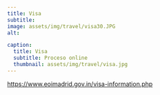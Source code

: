 ```yaml
---
title: Visa
subtitle: 
image: assets/img/travel/visa30.JPG
alt: 

caption:
  title: Visa
  subtitle: Proceso online
  thumbnail: assets/img/travel/visa.jpg
---
```



<a href="https://www.eoimadrid.gov.in/visa-information.php" target="_blank">https://www.eoimadrid.gov.in/visa-information.php</a>
